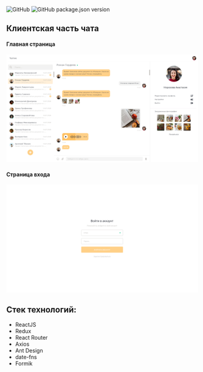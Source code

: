 ![GitHub](https://img.shields.io/github/license/UrijHoruzij/Chat) ![GitHub package.json version](https://img.shields.io/github/package-json/v/UrijHoruzij/Chat)

## Клиентская часть чата

#### Главная страница

![Главная страница](https://github.com/UrijHoruzij/Chat/blob/master/preview/Chat.jpg)

#### Cтраница входа

![Cтраница входа](https://github.com/UrijHoruzij/Chat/blob/master/preview/Login.jpg)

## Стек технологий:

- ReactJS
- Redux
- React Router
- Axios
- Ant Design
- date-fns
- Formik
